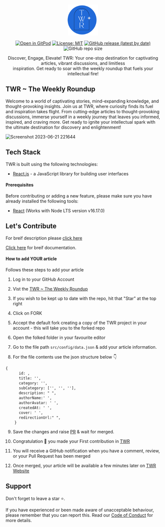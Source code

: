 <!-- logo and shields -->
<div align="center">
<img src="/public/assets/images/twr.png" height="100" width="100">
  
[![Open in GitPod](https://img.shields.io/badge/Gitpod-Ready--to--Code-blue?logo=gitpod)](https://gitpod.io/#https://github.com/aliaaquib/TWR-The-Weekly-Roundup) [![License: MIT](https://img.shields.io/badge/License-MIT-yellow.svg)](https://opensource.org/licenses/MIT) [![GitHub release (latest by date)](https://img.shields.io/github/v/release/aliaaquib/TWR-The-Weekly-Roundup)](https://github.com/EddieHubCommunity/LinkFree/releases) ![GitHub repo size](https://img.shields.io/github/repo-size/aliaaquib/TWR-The-Weekly-Roundup)

</div>
<!-- tagline -->

  <p align="center">Discover, Engage, Elevate! TWR: Your one-stop destination for captivating articles, vibrant discussions, and limitless <br> inspiration. Get ready to soar with the weekly   roundup that fuels your intellectual fire!</p>


<!-- Description -->
## TWR ~ The Weekly Roundup

Welcome to a world of captivating stories, mind-expanding knowledge, and thought-provoking insights. Join us at TWR, where curiosity finds its fuel and inspiration takes flight. From cutting-edge articles to thought-provoking discussions, immerse yourself in a weekly journey that leaves you informed, inspired, and craving more. Get ready to ignite your intellectual spark with the ultimate destination for discovery and enlightenment!

<!-- <img width="927" alt="Screenshot 2023-06-21 210223" src="https://github.com/aliaaquib/TWR-The-Weekly-Roundup/assets/132553383/3462702c-7e79-408e-82ab-37b7a06d3ed4"> -->
<img width="941" alt="Screenshot 2023-06-21 221644" src="https://github.com/aliaaquib/TWR-The-Weekly-Roundup/assets/132553383/ccf52db7-4490-470b-acf5-12d57b7dd473">

<!-- Tech Stack -->

## Tech Stack

TWR is built using the following technologies:

- [React.js](https://react.dev/) - a JavaScript library for building user interfaces

<!-- prerequisites -->

#### Prerequisites
Before contributing or adding a new feature, please make sure you have already installed the following tools:

- [React](https://nodejs.org/en/download/) (Works with Node LTS version v16.17.0)

<!-- contribuition guide -->

## Let's Contribute

For breif description please [click here](/documentation/add-your-article.md)

[Click here](/documentation/CONTRIBUTING.md) for breif documentation.

#### How to add YOUR article

Follows these steps to add your article

1. Log in to your GitHub Account

2. Vist the [TWR ~ The Weekly Roundup](https://github.com/TWR-THE-WEEKLY-ROUNDUP)

3. If you wish to be kept up to date with the repo, hit that "Star" at the top right

4. Click on FORK

5. Accept the default fork creating a copy of the TWR project in your account - this will take you to the forked repo

6. Open the folked folder in your favourite editor

7. Go to the file path `src/config/data.json` & add your article information.

8. For the file contents use the json structure below 👇

```
{
      id: ,
      title: '',
      category: '',
      subCategory: ['', '', ''],
      description: " ",
      authorName:' ',
      authorAvatar: ' ',
      createdAt: ' ',
      cover: ' ',
      redirectionUrl:" ",
    }
```

9. Save the changes and raise [PR](https://help.github.com/en/github/collaborating-with-issues-and-pull-requests/creating-a-pull-request) & wait for merged. 

10. Congratulation 🎉 you made your First contribution in [TWR](https://theweeklyroundup.vercel.app)

11. You will receive a GitHub notification when you have a comment, review, or your Pull Request has been merged

12. Once merged, your article will be available a few minutes later on [TWR Website](https://theweeklyroundup.vercel.app)

<!-- support -->

## Support

Don't forget to leave a star ⭐️.


If you have experienced or been made aware of unacceptable behaviour, please remember that you can report this.  Read our [Code of Conduct](/documentation/CODE_OF_CONDUCT.md) for more details.